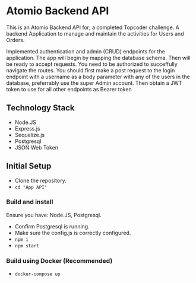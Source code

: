 # Atomio Backend API

This is an Atomio Backend API for; a completed Topcoder challenge. A backend Application to manage and maintain the activities for Users and Orders.   

Implemented authentication and admin (CRUD) endpoints for the application. The app will begin by mapping the database schema. Then will be ready to accept requests. You need to be authorized to succeffully navigate the routes. You should first make a post request to the login endpoint with a username as a body parameter with any of the users in the database, preferrably use the super Admin account. Then obtain a JWT token to use for all other endpoints as Bearer token

## Technology Stack
* Node.JS
* Express.js
* Sequelize.js
* Postgresql
* JSON Web Token

## Initial Setup
* Clone the repository.
*  `cd "App API"`
    
### Build and install
Ensure you have: Node.JS, Postgresql.

* Confirm Postgresql is running.
* Make sure the config.js is correctly configured.
* `npm i`
* `npm start`

### Build using Docker (Recommended)
* `docker-compose up`
